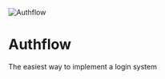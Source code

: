 ![Authflow](https://authflow.glitch.me/assets/favicon.svg)


Authflow
===========

The easiest way to implement a login system
